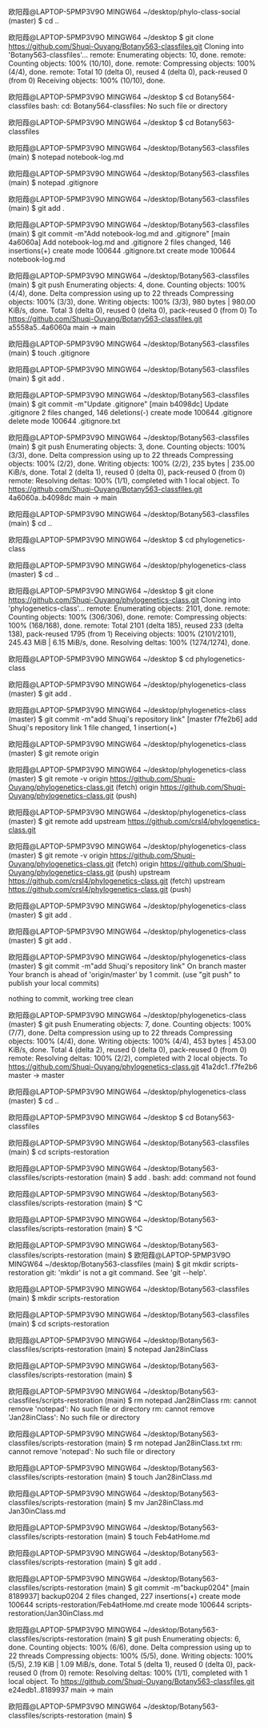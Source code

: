 
欧阳葭@LAPTOP-5PMP3V9O MINGW64 ~/desktop/phylo-class-social (master)
$ cd ..

欧阳葭@LAPTOP-5PMP3V9O MINGW64 ~/desktop
$ git clone https://github.com/Shuqi-Ouyang/Botany563-classfiles.git
Cloning into 'Botany563-classfiles'...
remote: Enumerating objects: 10, done.
remote: Counting objects: 100% (10/10), done.
remote: Compressing objects: 100% (4/4), done.
remote: Total 10 (delta 0), reused 4 (delta 0), pack-reused 0 (from 0)
Receiving objects: 100% (10/10), done.

欧阳葭@LAPTOP-5PMP3V9O MINGW64 ~/desktop
$ cd Botany564-classfiles
bash: cd: Botany564-classfiles: No such file or directory

欧阳葭@LAPTOP-5PMP3V9O MINGW64 ~/desktop
$ cd Botany563-classfiles

欧阳葭@LAPTOP-5PMP3V9O MINGW64 ~/desktop/Botany563-classfiles (main)
$ notepad notebook-log.md

欧阳葭@LAPTOP-5PMP3V9O MINGW64 ~/desktop/Botany563-classfiles (main)
$ notepad .gitignore

欧阳葭@LAPTOP-5PMP3V9O MINGW64 ~/desktop/Botany563-classfiles (main)
$ git add .

欧阳葭@LAPTOP-5PMP3V9O MINGW64 ~/desktop/Botany563-classfiles (main)
$ git commit -m"Add notebook-log.md and .gitignore"
[main 4a6060a] Add notebook-log.md and .gitignore
 2 files changed, 146 insertions(+)
 create mode 100644 .gitignore.txt
 create mode 100644 notebook-log.md

欧阳葭@LAPTOP-5PMP3V9O MINGW64 ~/desktop/Botany563-classfiles (main)
$ git push
Enumerating objects: 4, done.
Counting objects: 100% (4/4), done.
Delta compression using up to 22 threads
Compressing objects: 100% (3/3), done.
Writing objects: 100% (3/3), 980 bytes | 980.00 KiB/s, done.
Total 3 (delta 0), reused 0 (delta 0), pack-reused 0 (from 0)
To https://github.com/Shuqi-Ouyang/Botany563-classfiles.git
   a5558a5..4a6060a  main -> main

欧阳葭@LAPTOP-5PMP3V9O MINGW64 ~/desktop/Botany563-classfiles (main)
$ touch .gitignore

欧阳葭@LAPTOP-5PMP3V9O MINGW64 ~/desktop/Botany563-classfiles (main)
$ git add .

欧阳葭@LAPTOP-5PMP3V9O MINGW64 ~/desktop/Botany563-classfiles (main)
$ git commit -m"Update .gitignore"
[main b4098dc] Update .gitignore
 2 files changed, 146 deletions(-)
 create mode 100644 .gitignore
 delete mode 100644 .gitignore.txt

欧阳葭@LAPTOP-5PMP3V9O MINGW64 ~/desktop/Botany563-classfiles (main)
$ git push
Enumerating objects: 3, done.
Counting objects: 100% (3/3), done.
Delta compression using up to 22 threads
Compressing objects: 100% (2/2), done.
Writing objects: 100% (2/2), 235 bytes | 235.00 KiB/s, done.
Total 2 (delta 1), reused 0 (delta 0), pack-reused 0 (from 0)
remote: Resolving deltas: 100% (1/1), completed with 1 local object.
To https://github.com/Shuqi-Ouyang/Botany563-classfiles.git
   4a6060a..b4098dc  main -> main

欧阳葭@LAPTOP-5PMP3V9O MINGW64 ~/desktop/Botany563-classfiles (main)
$ cd ..

欧阳葭@LAPTOP-5PMP3V9O MINGW64 ~/desktop
$ cd phylogenetics-class

欧阳葭@LAPTOP-5PMP3V9O MINGW64 ~/desktop/phylogenetics-class (master)
$ cd ..

欧阳葭@LAPTOP-5PMP3V9O MINGW64 ~/desktop
$ git clone https://github.com/Shuqi-Ouyang/phylogenetics-class.git
Cloning into 'phylogenetics-class'...
remote: Enumerating objects: 2101, done.
remote: Counting objects: 100% (306/306), done.
remote: Compressing objects: 100% (168/168), done.
remote: Total 2101 (delta 185), reused 233 (delta 138), pack-reused 1795 (from 1)
Receiving objects: 100% (2101/2101), 245.43 MiB | 6.15 MiB/s, done.
Resolving deltas: 100% (1274/1274), done.

欧阳葭@LAPTOP-5PMP3V9O MINGW64 ~/desktop
$ cd phylogenetics-class

欧阳葭@LAPTOP-5PMP3V9O MINGW64 ~/desktop/phylogenetics-class (master)
$ git add .

欧阳葭@LAPTOP-5PMP3V9O MINGW64 ~/desktop/phylogenetics-class (master)
$ git commit -m"add Shuqi's repository link"
[master f7fe2b6] add Shuqi's repository link
 1 file changed, 1 insertion(+)

欧阳葭@LAPTOP-5PMP3V9O MINGW64 ~/desktop/phylogenetics-class (master)
$ git remote
origin

欧阳葭@LAPTOP-5PMP3V9O MINGW64 ~/desktop/phylogenetics-class (master)
$ git remote -v
origin  https://github.com/Shuqi-Ouyang/phylogenetics-class.git (fetch)
origin  https://github.com/Shuqi-Ouyang/phylogenetics-class.git (push)

欧阳葭@LAPTOP-5PMP3V9O MINGW64 ~/desktop/phylogenetics-class (master)
$ git remote add upstream https://github.com/crsl4/phylogenetics-class.git

欧阳葭@LAPTOP-5PMP3V9O MINGW64 ~/desktop/phylogenetics-class (master)
$ git remote -v
origin  https://github.com/Shuqi-Ouyang/phylogenetics-class.git (fetch)
origin  https://github.com/Shuqi-Ouyang/phylogenetics-class.git (push)
upstream        https://github.com/crsl4/phylogenetics-class.git (fetch)
upstream        https://github.com/crsl4/phylogenetics-class.git (push)

欧阳葭@LAPTOP-5PMP3V9O MINGW64 ~/desktop/phylogenetics-class (master)
$ git add .

欧阳葭@LAPTOP-5PMP3V9O MINGW64 ~/desktop/phylogenetics-class (master)
$ git add .

欧阳葭@LAPTOP-5PMP3V9O MINGW64 ~/desktop/phylogenetics-class (master)
$ git commit -m"add Shuqi's repository link"
On branch master
Your branch is ahead of 'origin/master' by 1 commit.
  (use "git push" to publish your local commits)

nothing to commit, working tree clean

欧阳葭@LAPTOP-5PMP3V9O MINGW64 ~/desktop/phylogenetics-class (master)
$ git push
Enumerating objects: 7, done.
Counting objects: 100% (7/7), done.
Delta compression using up to 22 threads
Compressing objects: 100% (4/4), done.
Writing objects: 100% (4/4), 453 bytes | 453.00 KiB/s, done.
Total 4 (delta 2), reused 0 (delta 0), pack-reused 0 (from 0)
remote: Resolving deltas: 100% (2/2), completed with 2 local objects.
To https://github.com/Shuqi-Ouyang/phylogenetics-class.git
   41a2dc1..f7fe2b6  master -> master

欧阳葭@LAPTOP-5PMP3V9O MINGW64 ~/desktop/phylogenetics-class (master)
$ cd ..

欧阳葭@LAPTOP-5PMP3V9O MINGW64 ~/desktop
$ cd Botany563-classfiles

欧阳葭@LAPTOP-5PMP3V9O MINGW64 ~/desktop/Botany563-classfiles (main)
$ cd scripts-restoration

欧阳葭@LAPTOP-5PMP3V9O MINGW64 ~/desktop/Botany563-classfiles/scripts-restoration (main)
$ add .
bash: add: command not found

欧阳葭@LAPTOP-5PMP3V9O MINGW64 ~/desktop/Botany563-classfiles/scripts-restoration (main)
$ ^C

欧阳葭@LAPTOP-5PMP3V9O MINGW64 ~/desktop/Botany563-classfiles/scripts-restoration (main)
$ ^C

欧阳葭@LAPTOP-5PMP3V9O MINGW64 ~/desktop/Botany563-classfiles/scripts-restoration (main)
$
欧阳葭@LAPTOP-5PMP3V9O MINGW64 ~/desktop/Botany563-classfiles (main)
$ git mkdir scripts-restoration
git: 'mkdir' is not a git command. See 'git --help'.

欧阳葭@LAPTOP-5PMP3V9O MINGW64 ~/desktop/Botany563-classfiles (main)
$ mkdir scripts-restoration

欧阳葭@LAPTOP-5PMP3V9O MINGW64 ~/desktop/Botany563-classfiles (main)
$ cd scripts-restoration

欧阳葭@LAPTOP-5PMP3V9O MINGW64 ~/desktop/Botany563-classfiles/scripts-restoration (main)
$ notepad Jan28inClass

欧阳葭@LAPTOP-5PMP3V9O MINGW64 ~/desktop/Botany563-classfiles/scripts-restoration (main)
$

欧阳葭@LAPTOP-5PMP3V9O MINGW64 ~/desktop/Botany563-classfiles/scripts-restoration (main)
$ rm notepad Jan28inClass
rm: cannot remove 'notepad': No such file or directory
rm: cannot remove 'Jan28inClass': No such file or directory

欧阳葭@LAPTOP-5PMP3V9O MINGW64 ~/desktop/Botany563-classfiles/scripts-restoration (main)
$ rm notepad Jan28inClass.txt
rm: cannot remove 'notepad': No such file or directory

欧阳葭@LAPTOP-5PMP3V9O MINGW64 ~/desktop/Botany563-classfiles/scripts-restoration (main)
$ touch Jan28inClass.md

欧阳葭@LAPTOP-5PMP3V9O MINGW64 ~/desktop/Botany563-classfiles/scripts-restoration (main)
$ mv Jan28inClass.md Jan30inClass.md

欧阳葭@LAPTOP-5PMP3V9O MINGW64 ~/desktop/Botany563-classfiles/scripts-restoration (main)
$ touch Feb4atHome.md

欧阳葭@LAPTOP-5PMP3V9O MINGW64 ~/desktop/Botany563-classfiles/scripts-restoration (main)
$ git add .

欧阳葭@LAPTOP-5PMP3V9O MINGW64 ~/desktop/Botany563-classfiles/scripts-restoration (main)
$ git commit -m"backup0204"
[main 8189937] backup0204
 2 files changed, 227 insertions(+)
 create mode 100644 scripts-restoration/Feb4atHome.md
 create mode 100644 scripts-restoration/Jan30inClass.md

欧阳葭@LAPTOP-5PMP3V9O MINGW64 ~/desktop/Botany563-classfiles/scripts-restoration (main)
$ git push
Enumerating objects: 6, done.
Counting objects: 100% (6/6), done.
Delta compression using up to 22 threads
Compressing objects: 100% (5/5), done.
Writing objects: 100% (5/5), 2.19 KiB | 1.09 MiB/s, done.
Total 5 (delta 1), reused 0 (delta 0), pack-reused 0 (from 0)
remote: Resolving deltas: 100% (1/1), completed with 1 local object.
To https://github.com/Shuqi-Ouyang/Botany563-classfiles.git
   e24edb1..8189937  main -> main

欧阳葭@LAPTOP-5PMP3V9O MINGW64 ~/desktop/Botany563-classfiles/scripts-restoration (main)
$